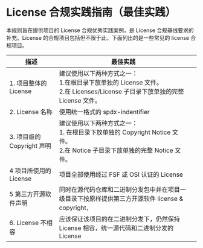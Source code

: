 # License 合规实践指南（最佳实践）

本规则旨在提供项目的 License 合规优秀实践案例，是 License 合规基线要求的补充。License 的合规项目包括但不限于此，下面列出的是一些常见的 license 合规项目。

| **描述**                   | **最佳实践**                                                                                                                     |      |
| -------------------------- | -------------------------------------------------------------------------------------------------------------------------------- | --- |
| 1. 项目整体的 License      | 建议使用以下两种方式之一：<br> 1.在根目录下放单独的 License 文件。<br> 2.在 Licenses/License 子目录下放单独的完整 License 文件。 |
| 2. License 名称            | 使用统一格式的 spdx-indentifier                                                                                                  |
| 3. 项目级的 Copyright 声明 | 建议使用以下两种方式之一：<br>1. 在根目录下放单独的 Copyright Notice 文件。<br> 2.在 Notice 子目录下放单独的完整 Notice 文件。   |
| 4 项目所使用的 License     | 项目全部使用经过 FSF 或 OSI 认证的 License                                                                                       |
| 5 第三方开源软件声明       | 同时在源代码仓库和二进制分发包中并在项目一级目录下按原样提供第三方开源软件 license & copyright，                                 |
| 6. License 不相容          | 应该保证该项目的在二进制分发下，仍然保持 License 相容，统一源代码和二进制分发的 License                                          |     |
